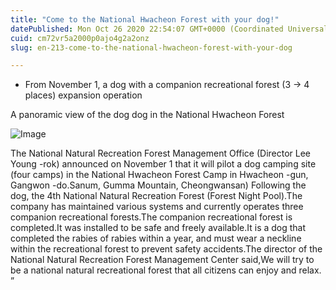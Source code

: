 ```yaml
---
title: "Come to the National Hwacheon Forest with your dog!"
datePublished: Mon Oct 26 2020 22:54:07 GMT+0000 (Coordinated Universal Time)
cuid: cm72vr5a2000p0ajo4g2a2onz
slug: en-213-come-to-the-national-hwacheon-forest-with-your-dog

---
```



- From November 1, a dog with a companion recreational forest (3 → 4 places) expansion operation

A panoramic view of the dog dog in the National Hwacheon Forest

![Image](https://cdn.hashnode.com/res/hashnode/image/upload/v1739423350551/f9ca1bc3-b69c-43e9-9b6c-874fbe981208.jpeg)

The National Natural Recreation Forest Management Office (Director Lee Young -rok) announced on November 1 that it will pilot a dog camping site (four camps) in the National Hwacheon Forest Camp in Hwacheon -gun, Gangwon -do.Sanum, Gumma Mountain, Cheongwansan) Following the dog, the 4th National Natural Recreation Forest (Forest Night Pool).The company has maintained various systems and currently operates three companion recreational forests.The companion recreational forest is completed.It was installed to be safe and freely available.It is a dog that completed the rabies of rabies within a year, and must wear a neckline within the recreational forest to prevent safety accidents.The director of the National Natural Recreation Forest Management Center said,We will try to be a national natural recreational forest that all citizens can enjoy and relax. ”